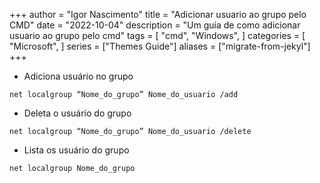 +++
author = "Igor Nascimento"
title = "Adicionar usuario ao grupo pelo CMD"
date = "2022-10-04"
description = "Um guia de como adicionar usuario ao grupo pelo cmd"
tags = [
    "cmd",
    "Windows",
]
categories = [
    "Microsoft",
]
series = ["Themes Guide"]
aliases = ["migrate-from-jekyl"]
+++

- Adiciona usuário no grupo
```
net localgroup “Nome_do_grupo” Nome_do_usuario /add
```

- Deleta o usuário do grupo
```
net localgroup “Nome_do_grupo” Nome_do_usuario /delete
```

- Lista os usuário do grupo
```
net localgroup Nome_do_grupo
```
